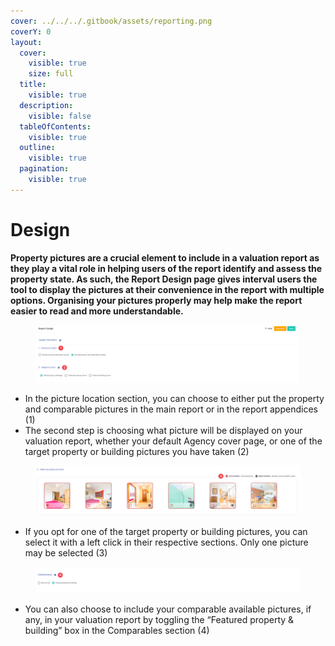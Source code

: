 ```yaml
---
cover: ../../../.gitbook/assets/reporting.png
coverY: 0
layout:
  cover:
    visible: true
    size: full
  title:
    visible: true
  description:
    visible: false
  tableOfContents:
    visible: true
  outline:
    visible: true
  pagination:
    visible: true
---
```


# Design

**Property pictures are a crucial element to include in a valuation report as they play a vital role in helping users of the report identify and assess the property state. As such, the Report Design page gives interval users the tool to display the pictures at their convenience in the report with multiple options. Organising your pictures properly may help make the report easier to read and more understandable.**

<figure><img src="../../../.gitbook/assets/image (2) (1).png" alt=""><figcaption></figcaption></figure>

* &#x20;In the picture location section, you can choose to either put the property and comparable pictures in the main report or in the report appendices (1)
* The second step is choosing what picture will be displayed on your valuation report, whether your default Agency cover page, or one of the target property or building pictures you have taken (2)

<figure><img src="../../../.gitbook/assets/image (3) (1).png" alt=""><figcaption></figcaption></figure>

* If you opt for one of the target property or building pictures, you can select it with a left click in their respective sections. Only one picture may be selected (3)

<figure><img src="../../../.gitbook/assets/image (4) (1).png" alt=""><figcaption></figcaption></figure>

* You can also choose to include your comparable available pictures, if any, in your valuation report by toggling the “Featured property & building” box in the Comparables section (4)
